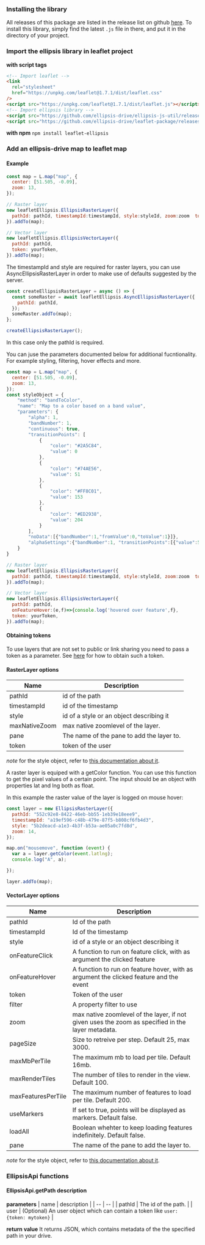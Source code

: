 ### Installing the library

All releases of this package are listed in the release list on github [here](https://github.com/ellipsis-drive-internal/leaflet-package/releases). To install this library, simply find the latest `.js` file in there, and put it in the directory of your project.

### Import the ellipsis library in leaflet project

**with script tags**

```html
<!-- Import leaflet -->
<link
  rel="stylesheet"
  href="https://unpkg.com/leaflet@1.7.1/dist/leaflet.css"
/>
<script src="https://unpkg.com/leaflet@1.7.1/dist/leaflet.js"></script>
<!-- Import ellipsis library -->
<script src="https://github.com/ellipsis-drive/ellipsis-js-util/releases/download/1.1.0/ellipsis-js-util-1.1.0.js"></script>
<script src="https://github.com/ellipsis-drive/leaflet-package/releases/download/3.1.0/leaflet-ellipsis-3.1.0.js"></script>
```

**with npm**
`npm install leaflet-ellipsis`

### Add an ellipsis-drive map to leaflet map

#### Example

```js
const map = L.map("map", {
  center: [51.505, -0.09],
  zoom: 13,
});

// Raster layer
new leafletEllipsis.EllipsisRasterLayer({
  pathId: pathId, timestampId:timestampId, style:styleId, zoom:zoom  token: yourToken,
}).addTo(map);

// Vector layer
new leafletEllipsis.EllipsisVectorLayer({
  pathId: pathId,
  token: yourToken,
}).addTo(map);
```

The timestampId and style are required for raster layers, you can use AsyncEllipsisRasterLayer in order to make use of defaults suggested by the server.

```js
const createEllipsisRasterLayer = async () => {
  const someRaster = await leafletEllipsis.AsyncEllipsisRasterLayer({
    pathId: pathId,
  });
  someRaster.addTo(map);
};

createEllipsisRasterLayer();
```
In this case only the pathId is required.

You can juse the parameters documented below for additional fucntionality. For example styling, filtering, hover effects and more.

```js
const map = L.map("map", {
  center: [51.505, -0.09],
  zoom: 13,
});
const styleObject = {
    "method": "bandToColor",
    "name": "Map to a color based on a band value",
    "parameters": {
        "alpha": 1,
        "bandNumber": 1,
        "continuous": true,
        "transitionPoints": [
            {
                "color": "#2A5C84",
                "value": 0
            },
            {
                "color": "#74AE56",
                "value": 51
            },
            {
                "color": "#FF8C01",
                "value": 153
            },
            {
                "color": "#ED2938",
                "value": 204
            }
        ],
        "noData":[{"bandNumber":1,"fromValue":0,"toValue":1}]},
        "alphaSettings":{"bandNumber":1, "transitionPoints":[{"value":50, "alpha":0.2}, {"value":100, "alpha":0.5}] }
    }
}

// Raster layer
new leafletEllipsis.EllipsisRasterLayer({
  pathId: pathId, timestampId:timestampId, style:styleId, zoom:zoom  token: yourToken, style:styleObject
}).addTo(map);

// Vector layer
new leafletEllipsis.EllipsisVectorLayer({
  pathId: pathId,
  onFeatureHover:(e,f)=>{console.log('hovered over feature',f},
  token: yourToken,
}).addTo(map);
```

#### Obtaining tokens
To use layers that are not set to public or link sharing you need to pass a token as a parameter. See [here](https://docs.ellipsis-drive.com/developers/authentication-options) for how to obtain such a token.

#### RasterLayer options

| Name        | Description                              |
| ----------- | ---------------------------------------- |
| pathId      | id of the path                           |
| timestampId | id of the timestamp                      |
| style       | id of a style or an object describing it |
| maxNativeZoom     | max native zoomlevel of the layer.   |
| pane     | The name of the pane to add the layer to.   |
| token       | token of the user                        |

_note_ for the style object, refer to [this documentation about it](https://docs.ellipsis-drive.com/developers/api-v3/path-raster/styles/add-style).

A raster layer is equiped with a getColor function. You can use this function to get the pixel values of a certain point. The input should be an object with properties lat and lng both as float.

In this example the raster value of the layer is logged on mouse hover:

```js
const layer = new EllipsisRasterLayer({
  pathId: "552c92e8-8422-46eb-bb55-1eb39e18eee9",
  timestampId: "a19ef596-c48b-479e-87f5-b808cf6fb4d3",
  style: "5b2deacd-a1e3-4b3f-b53a-ae05a0c7fd8d",
  zoom: 14,
});

map.on("mousemove", function (event) {
  var a = layer.getColor(event.latlng);
  console.log("A", a);

});

layer.addTo(map);
```

#### VectorLayer options

| Name               | Description                                                              |
| ------------------ | ------------------------------------------------------------------------ |
| pathId            | Id of the path                                                          |
| timestampId            | Id of the timestamp                                                          |
| style       | id of a style or an object describing it |
| onFeatureClick     | A function to run on feature click, with as argument the clicked feature |
| onFeatureHover     | A function to run on feature hover, with as argument the clicked feature and the event              |
| token              | Token of the user                                                        |
| filter             | A property filter to use                                                 |
| zoom            | max native zoomlevel of the layer, if not given uses the zoom as specified in the layer metadata.                                   |
| pageSize           | Size to retreive per step. Default 25, max 3000.                         |
| maxMbPerTile       | The maximum mb to load per tile. Default 16mb.                           |
| maxRenderTiles    | The number of tiles to render in the view. Default 100.                       |
| maxFeaturesPerTile | The maximum number of features to load per tile. Default 200.            |
| useMarkers         | If set to true, points will be displayed as markers. Default false.      |
| loadAll      | Boolean whehter to keep loading features indefinitely. Default false.   |
| pane     | The name of the pane to add the layer to.   |


_note_ for the style object, refer to [this documentation about it](https://docs.ellipsis-drive.com/developers/api-v3/path-vector/styles/add-style).


### EllipsisApi functions


#### EllipsisApi.getPath description

**parameters**
| name | description |
| -- | -- |
| pathId | The id of the path. |
| user | (Optional) An user object which can contain a token like `user: {token: mytoken}` |

**return value**
It returns JSON, which contains metadata of the the specified path in your drive.
